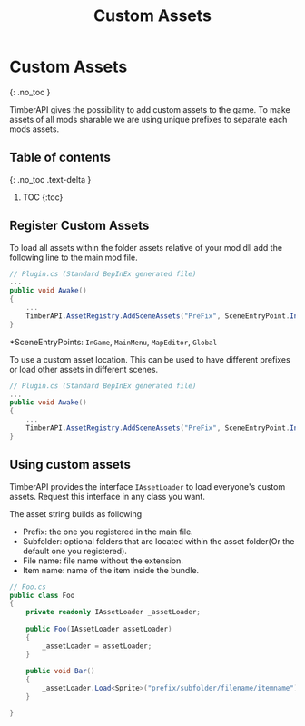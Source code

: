 ﻿---
title: Custom Assets
permalink: /custom_assets/
nav_order: 300
layout: page
has_toc: false
has_children: true
---
# Custom Assets
{: .no_toc }

TimberAPI gives the possibility to add custom assets to the game.
To make assets of all mods sharable we are using unique prefixes to separate each mods assets.

## Table of contents
{: .no_toc .text-delta }

1. TOC
{:toc}

## Register Custom Assets
To load all assets within the folder assets relative of your mod dll add the following line to the main mod file.
```csharp
// Plugin.cs (Standard BepInEx generated file)
...
public void Awake()
{
    ...
    TimberAPI.AssetRegistry.AddSceneAssets("PreFix", SceneEntryPoint.InGame);
}
```
*SceneEntryPoints: `InGame`, `MainMenu`, `MapEditor`, `Global`  

To use a custom asset location. This can be used to have different prefixes or load other assets in different scenes.
```csharp
// Plugin.cs (Standard BepInEx generated file)
...
public void Awake()
{
    ...
    TimberAPI.AssetRegistry.AddSceneAssets("PreFix", SceneEntryPoint.InGame, new []{ "assets", "ingame" });
}
```

## Using custom assets
TimberAPI provides the interface `IAssetLoader` to load everyone's custom assets. Request this interface in any class you want.  
  
The asset string builds as following
- Prefix: the one you registered in the main file.
- Subfolder: optional folders that are located within the asset folder(Or the default one you registered).
- File name: file name without the extension.
- Item name: name of the item inside the bundle.

```csharp
// Foo.cs
public class Foo 
{
    private readonly IAssetLoader _assetLoader;
    
    public Foo(IAssetLoader assetLoader)
    {
        _assetLoader = assetLoader;
    }
    
    public void Bar()
    {
        _assetLoader.Load<Sprite>("prefix/subfolder/filename/itemname");
    }

}
```





